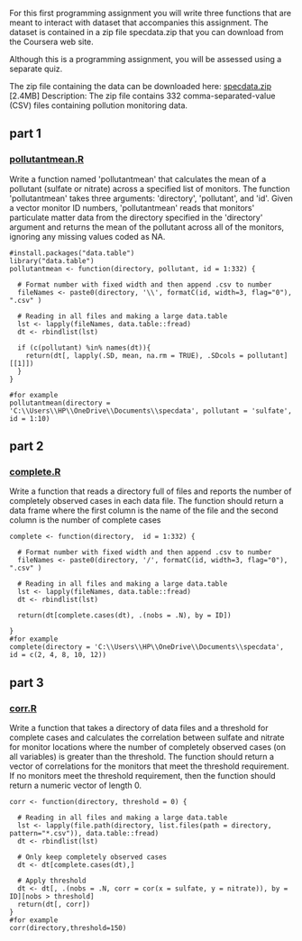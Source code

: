 For this first programming assignment you will write three functions that are meant to interact with dataset that accompanies this assignment. The dataset is contained in a zip file specdata.zip that you can download from the Coursera web site.

Although this is a programming assignment, you will be assessed using a separate quiz.

The zip file containing the data can be downloaded here: [specdata.zip](https://d396qusza40orc.cloudfront.net/rprog%2Fdata%2Fspecdata.zip "specdata.zip") [2.4MB]
Description: The zip file contains 332 comma-separated-value (CSV) files containing pollution monitoring data.
## part 1 ##
### [pollutantmean.R](https://github.com/fridosj/R_programming/blob/main/pollutantmean.R) ###
Write a function named 'pollutantmean' that calculates the mean of a pollutant (sulfate or nitrate) across a specified list of monitors. The function 'pollutantmean' takes three arguments: 'directory', 'pollutant', and 'id'. Given a vector monitor ID numbers, 'pollutantmean' reads that monitors' particulate matter data from the directory specified in the 'directory' argument and returns the mean of the pollutant across all of the monitors, ignoring any missing values coded as NA.

```
#install.packages("data.table")
library("data.table")
pollutantmean <- function(directory, pollutant, id = 1:332) {
  
  # Format number with fixed width and then append .csv to number
  fileNames <- paste0(directory, '\\', formatC(id, width=3, flag="0"), ".csv" )
  
  # Reading in all files and making a large data.table
  lst <- lapply(fileNames, data.table::fread)
  dt <- rbindlist(lst)
  
  if (c(pollutant) %in% names(dt)){
    return(dt[, lapply(.SD, mean, na.rm = TRUE), .SDcols = pollutant][[1]])
  } 
}

#for example
pollutantmean(directory = 'C:\\Users\\HP\\OneDrive\\Documents\\specdata', pollutant = 'sulfate', id = 1:10)
```
## part 2 ##
### [complete.R](https://github.com/fridosj/R_programming/blob/main/complete.R) ###
Write a function that reads a directory full of files and reports the number of completely observed cases in each data file. The function should return a data frame where the first column is the name of the file and the second column is the number of complete cases
```
complete <- function(directory,  id = 1:332) {
  
  # Format number with fixed width and then append .csv to number
  fileNames <- paste0(directory, '/', formatC(id, width=3, flag="0"), ".csv" )
  
  # Reading in all files and making a large data.table
  lst <- lapply(fileNames, data.table::fread)
  dt <- rbindlist(lst)
  
  return(dt[complete.cases(dt), .(nobs = .N), by = ID])
  
}
#for example
complete(directory = 'C:\\Users\\HP\\OneDrive\\Documents\\specdata', id = c(2, 4, 8, 10, 12))
```
## part 3 ##
### [corr.R](https://github.com/fridosj/R_programming/blob/main/corr.R) ###
Write a function that takes a directory of data files and a threshold for complete cases and calculates the correlation between sulfate and nitrate for monitor locations where the number of completely observed cases (on all variables) is greater than the threshold. The function should return a vector of correlations for the monitors that meet the threshold requirement. If no monitors meet the threshold requirement, then the function should return a numeric vector of length 0.
```
corr <- function(directory, threshold = 0) {
  
  # Reading in all files and making a large data.table
  lst <- lapply(file.path(directory, list.files(path = directory, pattern="*.csv")), data.table::fread)
  dt <- rbindlist(lst)
  
  # Only keep completely observed cases
  dt <- dt[complete.cases(dt),]
  
  # Apply threshold
  dt <- dt[, .(nobs = .N, corr = cor(x = sulfate, y = nitrate)), by = ID][nobs > threshold]
  return(dt[, corr])
}
#for example
corr(directory,threshold=150)
```
